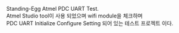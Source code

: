 Standing-Egg Atmel PDC UART Test.<br>
Atmel Studio tool이 사용 되었으며 wifi module을 체크하며 <BR>
PDC UART Initialize Configure Setting 되어 있는 테스트 프로젝트 이다.





